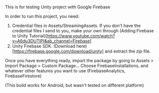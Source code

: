 This is for testing Unity project with Google Firebase

In order to run this project, you need: 
1. Credential files in Assets/StreamingAssets. If you don't have the credential files I send to you, make your own through (Adding Firebase to Unity Tutorial)[https://www.youtube.com/watch?v=A6du3DUTIPI&ab_channel=Firebase] 
2. Unity Firebase SDK. (Download here)[https://firebase.google.com/download/unity] and extract the zip file.

Once you have everything ready, import the package by going to Assets > Import Package > Custom Package... 
Choose FirebaseInstallations, and whatever other features you want to use (FirebaseAnalytics, FirebaseFirestore) 

(This build works for Android, but wasn't tested on different platform)
